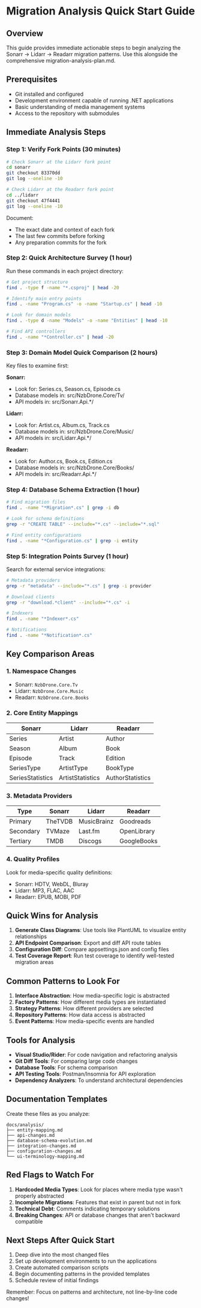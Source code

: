 # Migration Analysis Quick Start Guide

## Overview

This guide provides immediate actionable steps to begin analyzing the Sonarr → Lidarr → Readarr migration patterns. Use this alongside the comprehensive migration-analysis-plan.md.

## Prerequisites

- Git installed and configured
- Development environment capable of running .NET applications
- Basic understanding of media management systems
- Access to the repository with submodules

## Immediate Analysis Steps

### Step 1: Verify Fork Points (30 minutes)

```bash
# Check Sonarr at the Lidarr fork point
cd sonarr
git checkout 83370dd
git log --oneline -10

# Check Lidarr at the Readarr fork point  
cd ../lidarr
git checkout 47f4441
git log --oneline -10
```

Document:
- The exact date and context of each fork
- The last few commits before forking
- Any preparation commits for the fork

### Step 2: Quick Architecture Survey (1 hour)

Run these commands in each project directory:

```bash
# Get project structure
find . -type f -name "*.csproj" | head -20

# Identify main entry points
find . -name "Program.cs" -o -name "Startup.cs" | head -10

# Look for domain models
find . -type d -name "Models" -o -name "Entities" | head -10

# Find API controllers
find . -name "*Controller.cs" | head -20
```

### Step 3: Domain Model Quick Comparison (2 hours)

Key files to examine first:

**Sonarr:**
- Look for: Series.cs, Season.cs, Episode.cs
- Database models in: src/NzbDrone.Core/Tv/
- API models in: src/Sonarr.Api.*/

**Lidarr:**
- Look for: Artist.cs, Album.cs, Track.cs
- Database models in: src/NzbDrone.Core/Music/
- API models in: src/Lidarr.Api.*/

**Readarr:**
- Look for: Author.cs, Book.cs, Edition.cs
- Database models in: src/NzbDrone.Core/Books/
- API models in: src/Readarr.Api.*/

### Step 4: Database Schema Extraction (1 hour)

```bash
# Find migration files
find . -name "*Migration*.cs" | grep -i db

# Look for schema definitions
grep -r "CREATE TABLE" --include="*.cs" --include="*.sql"

# Find entity configurations
find . -name "*Configuration.cs" | grep -i entity
```

### Step 5: Integration Points Survey (1 hour)

Search for external service integrations:

```bash
# Metadata providers
grep -r "metadata" --include="*.cs" | grep -i provider

# Download clients  
grep -r "download.*client" --include="*.cs" -i

# Indexers
find . -name "*Indexer*.cs"

# Notifications
find . -name "*Notification*.cs"
```

## Key Comparison Areas

### 1. Namespace Changes
- Sonarr: `NzbDrone.Core.Tv`
- Lidarr: `NzbDrone.Core.Music`  
- Readarr: `NzbDrone.Core.Books`

### 2. Core Entity Mappings

| Sonarr | Lidarr | Readarr |
|--------|--------|---------|
| Series | Artist | Author |
| Season | Album | Book |
| Episode | Track | Edition |
| SeriesType | ArtistType | BookType |
| SeriesStatistics | ArtistStatistics | AuthorStatistics |

### 3. Metadata Providers

| Type | Sonarr | Lidarr | Readarr |
|------|--------|--------|---------|
| Primary | TheTVDB | MusicBrainz | Goodreads |
| Secondary | TVMaze | Last.fm | OpenLibrary |
| Tertiary | TMDB | Discogs | GoogleBooks |

### 4. Quality Profiles

Look for media-specific quality definitions:
- Sonarr: HDTV, WebDL, Bluray
- Lidarr: MP3, FLAC, AAC
- Readarr: EPUB, MOBI, PDF

## Quick Wins for Analysis

1. **Generate Class Diagrams**: Use tools like PlantUML to visualize entity relationships
2. **API Endpoint Comparison**: Export and diff API route tables
3. **Configuration Diff**: Compare appsettings.json and config files
4. **Test Coverage Report**: Run test coverage to identify well-tested migration areas

## Common Patterns to Look For

1. **Interface Abstraction**: How media-specific logic is abstracted
2. **Factory Patterns**: How different media types are instantiated
3. **Strategy Patterns**: How different providers are selected
4. **Repository Patterns**: How data access is abstracted
5. **Event Patterns**: How media-specific events are handled

## Tools for Analysis

- **Visual Studio/Rider**: For code navigation and refactoring analysis
- **Git Diff Tools**: For comparing large code changes
- **Database Tools**: For schema comparison
- **API Testing Tools**: Postman/Insomnia for API exploration
- **Dependency Analyzers**: To understand architectural dependencies

## Documentation Templates

Create these files as you analyze:

```
docs/analysis/
├── entity-mapping.md
├── api-changes.md
├── database-schema-evolution.md
├── integration-changes.md
├── configuration-changes.md
└── ui-terminology-mapping.md
```

## Red Flags to Watch For

1. **Hardcoded Media Types**: Look for places where media type wasn't properly abstracted
2. **Incomplete Migrations**: Features that exist in parent but not in fork
3. **Technical Debt**: Comments indicating temporary solutions
4. **Breaking Changes**: API or database changes that aren't backward compatible

## Next Steps After Quick Start

1. Deep dive into the most changed files
2. Set up development environments to run the applications
3. Create automated comparison scripts
4. Begin documenting patterns in the provided templates
5. Schedule review of initial findings

Remember: Focus on patterns and architecture, not line-by-line code changes!